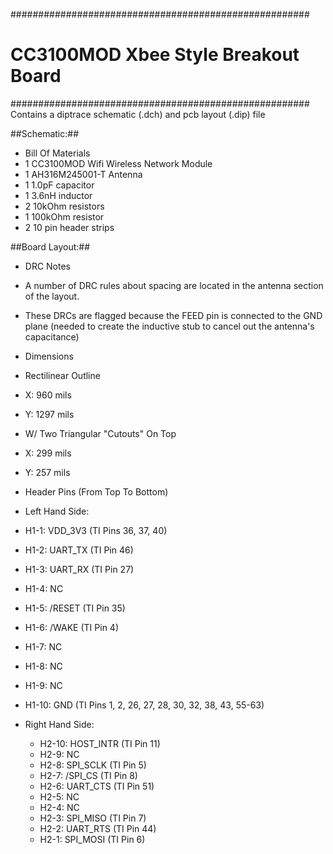 ######################################################
# CC3100MOD Xbee Style Breakout Board                #
######################################################
Contains a diptrace schematic (.dch) and pcb layout (.dip) file

##Schematic:##
* Bill Of Materials 
 * 1 CC3100MOD Wifi Wireless Network Module
 * 1 AH316M245001-T Antenna
 * 1 1.0pF capacitor
 * 1 3.6nH inductor
 * 2 10kOhm resistors
 * 1 100kOhm resistor
 * 2 10 pin header strips

##Board Layout:##
* DRC Notes
 * A number of DRC rules about spacing are located in the antenna section of the layout.
 * These DRCs are flagged because the FEED pin is connected to the GND plane (needed to create the inductive stub to cancel out the antenna's capacitance)

* Dimensions 
 * Rectilinear Outline
  * X: 960 mils
  * Y: 1297 mils
 * W/ Two Triangular "Cutouts" On Top
  * X: 299 mils
  * Y: 257 mils

* Header Pins (From Top To Bottom) 
 * Left Hand Side:
  * H1-1: VDD_3V3 (TI Pins 36, 37, 40)
  * H1-2: UART_TX (TI Pin 46)
  * H1-3: UART_RX (TI Pin 27)
  * H1-4: NC
  * H1-5: /RESET (TI Pin 35)
  * H1-6: /WAKE (TI Pin 4)
  * H1-7: NC
  * H1-8: NC
  * H1-9: NC
  * H1-10: GND (TI Pins 1, 2, 26, 27, 28, 30, 32, 38, 43, 55-63)

* Right Hand Side:
  * H2-10: HOST_INTR (TI Pin 11)
  * H2-9: NC
  * H2-8: SPI_SCLK (TI Pin 5)
  * H2-7: /SPI_CS (TI Pin 8)
  * H2-6: UART_CTS (TI Pin 51)
  * H2-5: NC
  * H2-4: NC
  * H2-3: SPI_MISO (TI Pin 7)
  * H2-2: UART_RTS (TI Pin 44)
  * H2-1: SPI_MOSI (TI Pin 6)
